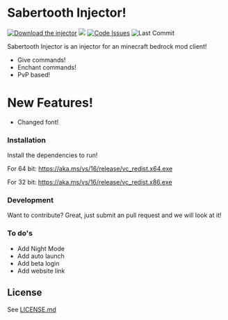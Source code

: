 # Sabertooth Injector!


[![Download the injector](https://img.shields.io/badge/download-injector-brightgreen?style=for-the-badge "Download the injector")](https://download_link "Download the injector")
![](https://img.shields.io/github/downloads/N3gativeBlood/SabertoothInjector/total?label=Total%20Injections&style=for-the-badge)
[![Code Issues](https://img.shields.io/github/issues/N3gativeBlood/SabertoothInjector?color=red&label=Code%20Issues&style=for-the-badge)](https://google.com)
![Last Commit](https://img.shields.io/github/last-commit/N3gativeBlood/SabertoothInjector?style=for-the-badge)


Sabertooth Injector is an injector for an minecraft bedrock mod client!

  - Give commands!
  - Enchant commands!
  - PvP based!

# New Features!

  - Changed font!



### Installation

Install the dependencies to run!

For 64 bit:
https://aka.ms/vs/16/release/vc_redist.x64.exe

For 32 bit:
https://aka.ms/vs/16/release/vc_redist.x86.exe



### Development

Want to contribute? Great, just submit an pull request and we will look at it!




### To do's

 - Add Night Mode
 - Add auto launch
 - Add beta login
 - Add website link

License
----

See [LICENSE.md](https://github.com/N3gativeBlood/SabertoothInjector/blob/master/LICENSE)
